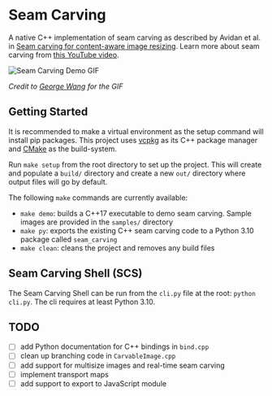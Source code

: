 # Seam Carving

A native C++ implementation of seam carving as described by Avidan et al. in [Seam carving for
content-aware image resizing](https://doi.org/10.1145/1275808.1276390). Learn more about seam carving from [this YouTube video](https://www.youtube.com/embed/6NcIJXTlugc).

![Seam Carving Demo GIF](docs/assets/seam-carving-demo.gif)

*Credit to [George Wang](https://inst.eecs.berkeley.edu/~cs194-26/sp20/upload/files/projFinalAssigned/cs194-26-aea/) for the GIF*

## Getting Started

It is recommended to make a virtual environment as the setup command will install pip packages.
This project uses [vcpkg](https://github.com/microsoft/vcpkg) as its C++ package manager and
[CMake](https://cmake.org) as the build-system.

Run `make setup` from the root directory to set up the project. This will create and populate a `build/` directory and create a new `out/` directory where output files will
go by default.

The following `make` commands are currently available:

- `make demo`: builds a C++17 executable to demo seam carving. Sample images are provided in the
`samples/` directory
- `make py`: exports the existing C++ seam carving code to a Python 3.10 package called `seam_carving`
- `make clean`: cleans the project and removes any build files

## Seam Carving Shell (SCS)

The Seam Carving Shell can be run from the `cli.py` file at the root: `python cli.py`. The cli
requires at least Python 3.10.

## TODO

- [ ] add Python documentation for C++ bindings in `bind.cpp`
- [ ] clean up branching code in `CarvableImage.cpp`
- [ ] add support for multisize images and real-time seam carving
- [ ] implement transport maps
- [ ] add support to export to JavaScript module
